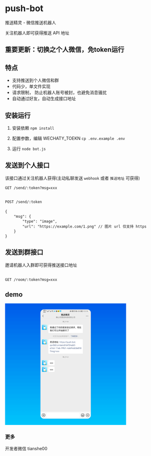 # push-bot

推送精灵 - 微信推送机器人

关注机器人即可获得推送 API 地址

## 重要更新：切换之个人微信，免token运行

## 特点
- 支持推送到个人微信和群
- 代码少，单文件实现
- 请求限制， 防止机器人账号被封，也避免消息骚扰
- 自动通过好友，自动生成接口地址

## 安装运行

1. 安装依赖 `npm install`

2. 配置参数，编辑 WECHATY_TOEKN `cp .env.example .env`

3. 运行 `node bot.js`

## 发送到个人接口

该接口通过关注机器人获得(主动私聊发送 `webhook` 或者 `推送地址` 可获得)


```
GET /send/:token?msg=xxx
```
```

POST /send/:token

{
    "msg": {
        "type": "image",
        "url": "https://example.com/1.png" // 图片 url 仅支持 https
    }
}

```



## 发送到群接口

邀请机器人入群即可获得推送接口地址


```

GET /room/:token?msg=xxx

```


## demo

<img src="demo/demo.png"  style="width:400px;"/>

### 更多

开发者微信 tianshe00
